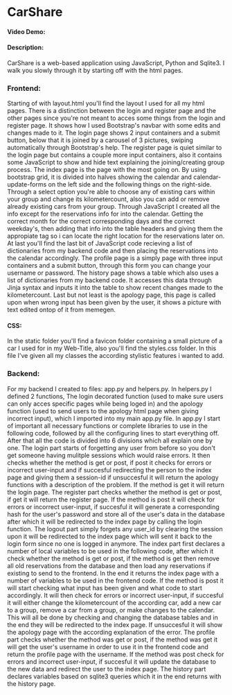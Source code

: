 # CarShare
#### Video Demo:  <URL HERE>
#### Description:
CarShare is a web-based application using JavaScript, Python and Sqlite3. I walk you slowly through it by starting off with the html pages.

### Frontend:
Starting of with layout.html you'll find the layout I used for all my html pages. There is a distinction between the login and register page and the other pages since you're not meant to acces some things from the login and register page. It shows how I used Bootstrap's navbar with some edits and changes made to it. The login page shows 2 input containers and a submit button, below that it is joined by a carousel of 3 pictures, swiping automatically through Bootstrap's help. The register page is quiet similar to the login page but contains a couple more input containers, also it contains some JavaScript to show and hide text explaining the joining/creating group process. The index page is the page with the most going on. By using bootstrap grid, it is divided into halves showing the calendar and calendar-update-forms on the left side and the following things on the right-side. Through a select option you're able to choose any of existing cars within your group and change its kilometercount, also you can add or remove already existing cars from your group. Through JavaScript I created all the info except for the reservations info for into the calendar. Getting the correct month for the correct corresponding days and the correct weekday's, then adding that info into the table headers and giving them the appropiate tag so i can locate the right location for the reservations later on. At last you'll find the last bit of JavaScript code recieving a list of dictionaries from my backend code and then placing the reservations into the calendar accordingly. The profile page is a simply page with three input containers and a submit button, through this form you can change your username or password. The history page shows a table which also uses a list of dictionaries from my backend code. It accesses this data through Jinja syntax and inputs it into the table to show recent changes made to the kilometercount. Last but not least is the apology page, this page is called upon when wrong input has been given by the user, it shows a picture with text edited ontop of it from memegen.

#### CSS:
In the static folder you'll find a favicon folder containing a small picture of a car I used for in my Web-Title, also you'll find the styles.css folder. In this file I've given all my classes the according stylistic features i wanted to add.

### Backend:
For my backend I created to files: app.py and helpers.py. In helpers.py I defined 2 functions, The login decorated function (used to make sure users can only acces specific pages while being loged in) and the apology function (used to send users to the apology html page when giving incorrect input), which I imported into my main app.py file.
In app.py I start of important all necessary functions or complete libraries to use in the following code, followed by all the configuring lines to start everything off. After that all the code is divided into 6 divisions which all explain one by one.
The login part starts of forgetting any user from before so you don't get someone having mulitple sessions which would raise errors. It then checks whether the method is get or post, if post it checks for errors or incorrect user-input and if succesful redirecting the person to the index page and giving them a session-id if unsuccesful it will return the apology functions with a description of the problem. If the method is get it will return the login page. The register part checks whether the method is get or post, if get it will return the register page. If the method is post it will check for errors or incorrect user-input, if succesful it will generate a corresponding hash for the user's password and store all of the user's data in the database after which it will be redirected to the index page by calling the login function. The logout part simply forgets any user_id by clearing the session upon it will be redirected to the index page which will sent it back to the login form since no one is logged in anymore.
The index part first declares a number of local variables to be used in the following code, after which it check whether the method is get or post, if the method is get then remove all old reservations from the database and then load any reservations if existing to send to the frontend. In the end it returns the index page with a number of variables to be used in the frontend code. If the method is post it will start checking what input has been given and what code to start accordingly. It will then check for errors or incorrect user-input, if succesful it will either change the kilometercount of the according car, add a new car to a group, remove a car from a group, or make changes to the calendar. This will all be done by checking and changing the database tables and in the end they will be redirected to the index page. If unsuccesful it will show the apology page with the according explanation of the error.
The profile part checks whether the method was get or post, if the method was get it will get the user's username in order to use it in the frontend code and return the profile page with the username. If the method was post check for errors and incorrect user-input, if succesful it will update the database to the new data and redirect the user to the index page. The history part declares variables based on sqlite3 queries which it in the end returns with the history page.